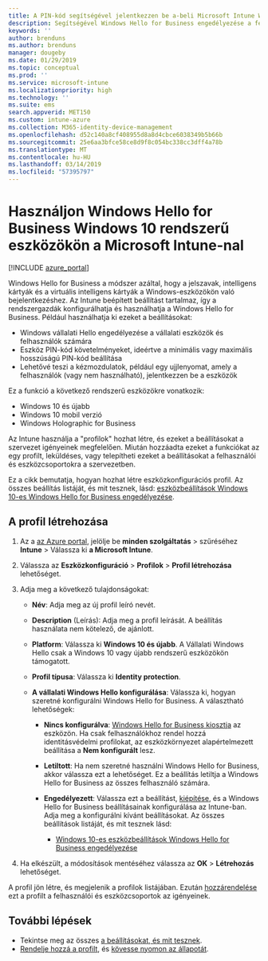 ```yaml
---
title: A PIN-kód segítségével jelentkezzen be a-beli Microsoft Intune Windows 10-eszközökön |} A Microsoft Docs
description: Segítségével Windows Hello for Business engedélyezése a felhasználók számára, hogy jelentkezzen be a PIN-kód, az ujjlenyomattal és egyéb eszközöket. Az identity protection konfigurációs profil létrehozása az Intune-ban Windows 10-es eszközökhöz, ezekkel a beállításokkal, és rendelje hozzá a profilt felhasználói csoportokat és eszközcsoportokat.
keywords: ''
author: brenduns
ms.author: brenduns
manager: dougeby
ms.date: 01/29/2019
ms.topic: conceptual
ms.prod: ''
ms.service: microsoft-intune
ms.localizationpriority: high
ms.technology: ''
ms.suite: ems
search.appverid: MET150
ms.custom: intune-azure
ms.collection: M365-identity-device-management
ms.openlocfilehash: d52c140a8cf408955d8a8d4cbce6038349b5b66b
ms.sourcegitcommit: 25e6aa3bfce58ce8d9f8c054bc338cc3dff4a78b
ms.translationtype: MT
ms.contentlocale: hu-HU
ms.lasthandoff: 03/14/2019
ms.locfileid: "57395797"
---
```

# <a name="use-windows-hello-for-business-on-windows-10-devices-with-microsoft-intune"></a>Használjon Windows Hello for Business Windows 10 rendszerű eszközökön a Microsoft Intune-nal

[!INCLUDE [azure_portal](./includes/azure_portal.md)]

Windows Hello for Business a módszer azáltal, hogy a jelszavak, intelligens kártyák és a virtuális intelligens kártyák a Windows-eszközökön való bejelentkezéshez. Az Intune beépített beállítást tartalmaz, így a rendszergazdák konfigurálhatja és használhatja a Windows Hello for Business. Például használhatja ki ezeket a beállításokat:

- Windows vállalati Hello engedélyezése a vállalati eszközök és felhasználók számára
- Eszköz PIN-kód követelményeket, ideértve a minimális vagy maximális hosszúságú PIN-kód beállítása
- Lehetővé teszi a kézmozdulatok, például egy ujjlenyomat, amely a felhasználók (vagy nem használható), jelentkezzen be a eszközök

Ez a funkció a következő rendszerű eszközökre vonatkozik:

- Windows 10 és újabb
- Windows 10 mobil verzió
- Windows Holographic for Business

Az Intune használja a "profilok" hozhat létre, és ezeket a beállításokat a szervezet igényeinek megfelelően. Miután hozzáadta ezeket a funkciókat az egy profilt, leküldéses, vagy telepítheti ezeket a beállításokat a felhasználói és eszközcsoportokra a szervezetben.

Ez a cikk bemutatja, hogyan hozhat létre eszközkonfigurációs profil. Az összes beállítás listáját, és mit tesznek, lásd: [eszközbeállítások Windows 10-es Windows Hello for Business engedélyezése](identity-protection-windows-settings.md).

## <a name="create-the-device-profile"></a>A profil létrehozása

1. Az a [az Azure portal](https://portal.azure.com), jelölje be **minden szolgáltatás** > szűréséhez **Intune** > Válassza ki **a Microsoft Intune**.
2. Válassza az **Eszközkonfiguráció** > **Profilok** > **Profil létrehozása** lehetőséget.
3. Adja meg a következő tulajdonságokat:

    - **Név**: Adja meg az új profil leíró nevét.
    - **Description** (Leírás): Adja meg a profil leírását. A beállítás használata nem kötelező, de ajánlott.
    - **Platform**: Válassza ki **Windows 10 és újabb**. A Vállalati Windows Hello csak a Windows 10 vagy újabb rendszerű eszközökön támogatott.
    - **Profil típusa**: Válassza ki **Identity protection**.
    - **A vállalati Windows Hello konfigurálása**: Válassza ki, hogyan szeretné konfigurálni Windows Hello for Business. A választható lehetőségek:

        - **Nincs konfigurálva**: [Windows Hello for Business kiosztja](https://docs.microsoft.com/windows/security/identity-protection/hello-for-business/hello-how-it-works-provisioning) az eszközön. Ha csak felhasználókhoz rendel hozzá identitásvédelmi profilokat, az eszközkörnyezet alapértelmezett beállítása a **Nem konfigurált** lesz.
        - **Letiltott**: Ha nem szeretné használni Windows Hello for Business, akkor válassza ezt a lehetőséget. Ez a beállítás letiltja a Windows Hello for Business az összes felhasználó számára.
        - **Engedélyezett**: Válassza ezt a beállítást, [kiépítése]((https://docs.microsoft.com/windows/security/identity-protection/hello-for-business/hello-how-it-works-provisioning)), és a Windows Hello for Business beállításainak konfigurálása az Intune-ban. Adja meg a konfigurálni kívánt beállításokat. Az összes beállítások listáját, és mit tesznek lásd:

            - [Windows 10-es eszközbeállítások Windows Hello for Business engedélyezése](identity-protection-windows-settings.md)

4. Ha elkészült, a módosítások mentéséhez válassza az **OK** > **Létrehozás** lehetőséget.

A profil jön létre, és megjelenik a profilok listájában. Ezután [hozzárendelése](device-profile-assign.md) ezt a profilt a felhasználói és eszközcsoportok az igényeinek.

<!--  Removing image as part of design review; retaining source until we known the disposition.

## Example of device restriction settings

In this high-level example, you'll create a device restriction policy that blocks the use of the built-in camera app on Android devices.

![How to disable the camera on Android devices](./media/disable-android-camera.png)

-->

## <a name="next-steps"></a>További lépések

- Tekintse meg az összes [a beállításokat, és mit tesznek](identity-protection-windows-settings.md).
- [Rendelje hozzá a profilt](device-profile-assign.md), és [kövesse nyomon az állapotát](device-profile-monitor.md).
